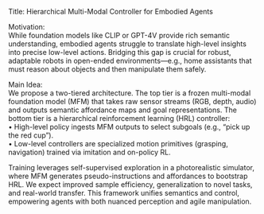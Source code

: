 Title: Hierarchical Multi-Modal Controller for Embodied Agents

Motivation:  
While foundation models like CLIP or GPT-4V provide rich semantic understanding, embodied agents struggle to translate high-level insights into precise low-level actions. Bridging this gap is crucial for robust, adaptable robots in open-ended environments—e.g., home assistants that must reason about objects and then manipulate them safely.

Main Idea:  
We propose a two-tiered architecture. The top tier is a frozen multi-modal foundation model (MFM) that takes raw sensor streams (RGB, depth, audio) and outputs semantic affordance maps and goal representations. The bottom tier is a hierarchical reinforcement learning (HRL) controller:  
• High-level policy ingests MFM outputs to select subgoals (e.g., “pick up the red cup”).  
• Low-level controllers are specialized motion primitives (grasping, navigation) trained via imitation and on-policy RL.  

Training leverages self-supervised exploration in a photorealistic simulator, where MFM generates pseudo-instructions and affordances to bootstrap HRL. We expect improved sample efficiency, generalization to novel tasks, and real-world transfer. This framework unifies semantics and control, empowering agents with both nuanced perception and agile manipulation.
